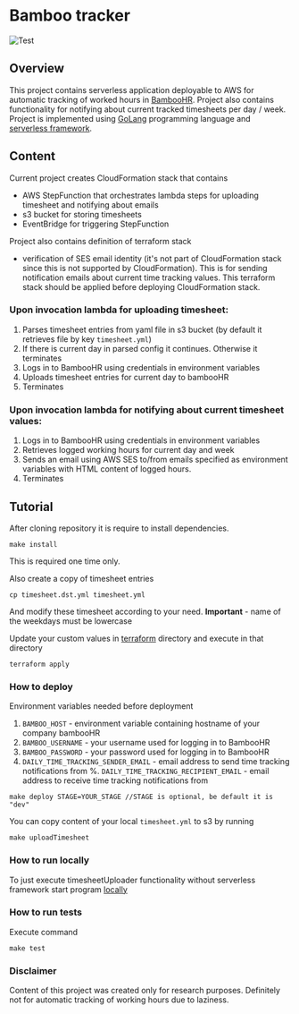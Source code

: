 # Bamboo tracker
![Test](https://github.com/ivanmartos/bamboo-tracker/workflows/Test/badge.svg)


## Overview
This project contains serverless application deployable to AWS for automatic tracking of worked hours in [BambooHR](https://www.bamboohr.com/).
Project also contains functionality for notifying about current tracked timesheets per day / week.
Project is implemented using [GoLang](https://golang.org/) programming language and [serverless framework](https://serverless.com/).

## Content
Current project creates CloudFormation stack that contains 
- AWS StepFunction that orchestrates lambda steps for uploading timesheet and notifying about emails
- s3 bucket for storing timesheets
- EventBridge for triggering StepFunction

Project also contains definition of terraform stack
- verification of SES email identity (it's not part of CloudFormation stack since this is not supported by CloudFormation).
This is for sending notification emails about current time tracking values. This terraform stack should be applied before deploying 
CloudFormation stack.

### Upon invocation lambda for uploading timesheet:
1. Parses timesheet entries from yaml file in s3 bucket (by default it retrieves file by key `timesheet.yml`)
2. If there is current day in parsed config it continues. Otherwise it terminates
3. Logs in to BambooHR using credentials in environment variables
4. Uploads timesheet entries for current day to bambooHR
5. Terminates

### Upon invocation lambda for notifying about current timesheet values:
1. Logs in to BambooHR using credentials in environment variables
2. Retrieves logged working hours for current day and week
3. Sends an email using AWS SES to/from emails specified as environment variables with HTML content of logged hours.
4. Terminates

## Tutorial
After cloning repository it is require to install dependencies.
```
make install
```
This is required one time only.

Also create a copy of timesheet entries
```
cp timesheet.dst.yml timesheet.yml
```
And modify these timesheet according to your need. **Important** - name of the weekdays must be lowercase

Update your custom values in [terraform](./tf-infrastructure) directory and execute in that directory
```
terraform apply
```

### How to deploy
Environment variables needed before deployment
1. `BAMBOO_HOST` - environment variable containing hostname of your company bambooHR
2. `BAMBOO_USERNAME` - your username used for logging in to BambooHR
3. `BAMBOO_PASSWORD` - your password used for logging in to BambooHR
4. `DAILY_TIME_TRACKING_SENDER_EMAIL` - email address to send time tracking notifications from
%. `DAILY_TIME_TRACKING_RECIPIENT_EMAIL` - email address to receive time tracking notifications from

```
make deploy STAGE=YOUR_STAGE //STAGE is optional, be default it is "dev"
```

You can copy content of your local `timesheet.yml` to s3 by running
```
make uploadTimesheet
```

### How to run locally

To just execute timesheetUploader functionality without serverless framework start program [locally](cmd/timesheetUploaderLocal)

### How to run tests
Execute command 
```
make test
```


### Disclaimer
Content of this project was created only for research purposes. 
Definitely not for automatic tracking of working hours due to laziness.

